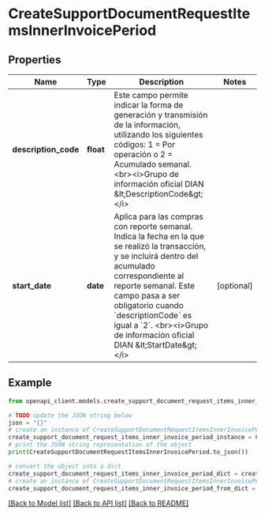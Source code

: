 # CreateSupportDocumentRequestItemsInnerInvoicePeriod


## Properties

Name | Type | Description | Notes
------------ | ------------- | ------------- | -------------
**description_code** | **float** | Este campo permite indicar la forma de generación y transmisión de la información, utilizando los siguientes códigos: 1 &#x3D; Por operación o 2 &#x3D; Acumulado semanal. &lt;br&gt;&lt;i&gt;Grupo de información oficial DIAN &amp;lt;DescriptionCode&amp;gt;&lt;/i&gt; | 
**start_date** | **date** | Aplica para las compras con reporte semanal. Indica la fecha en la que se realizó la transacción, y se incluirá dentro del acumulado correspondiente al reporte semanal. Este campo pasa a ser obligatorio cuando &#x60;descriptionCode&#x60; es igual a &#x60;2&#x60;. &lt;br&gt;&lt;i&gt;Grupo de información oficial DIAN &amp;lt;StartDate&amp;gt;&lt;/i&gt; | [optional] 

## Example

```python
from openapi_client.models.create_support_document_request_items_inner_invoice_period import CreateSupportDocumentRequestItemsInnerInvoicePeriod

# TODO update the JSON string below
json = "{}"
# create an instance of CreateSupportDocumentRequestItemsInnerInvoicePeriod from a JSON string
create_support_document_request_items_inner_invoice_period_instance = CreateSupportDocumentRequestItemsInnerInvoicePeriod.from_json(json)
# print the JSON string representation of the object
print(CreateSupportDocumentRequestItemsInnerInvoicePeriod.to_json())

# convert the object into a dict
create_support_document_request_items_inner_invoice_period_dict = create_support_document_request_items_inner_invoice_period_instance.to_dict()
# create an instance of CreateSupportDocumentRequestItemsInnerInvoicePeriod from a dict
create_support_document_request_items_inner_invoice_period_from_dict = CreateSupportDocumentRequestItemsInnerInvoicePeriod.from_dict(create_support_document_request_items_inner_invoice_period_dict)
```
[[Back to Model list]](../README.md#documentation-for-models) [[Back to API list]](../README.md#documentation-for-api-endpoints) [[Back to README]](../README.md)


